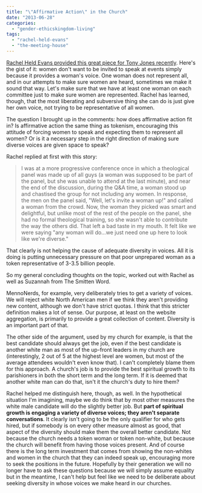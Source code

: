 ```yaml
---
title: "\"Affirmative Action\" in the Church"
date: "2013-06-28"
categories: 
  - "gender-ethicskingdom-living"
tags: 
  - "rachel-held-evans"
  - "the-meeting-house"
---
```


[Rachel Held Evans provided this great piece for Tony Jones recently](http://www.patheos.com/blogs/tonyjones/2013/06/14/rachel-held-evans-a-womans-voice/). Here's the gist of it: women don't want to be invited to speak at events simply because it provides a woman's voice. One woman does not represent all, and in our attempts to make sure women are heard, sometimes we make it sound that way. Let's make sure that we have at least one woman on each committee just to make sure women are represented. Rachel has learned, though, that the most liberating and subversive thing she can do is just give her own voice, not trying to be representative of all women.

The question I brought up in the comments: how does affirmative action fit in? Is affirmative action the same thing as tokenism, encouraging this attitude of forcing women to speak and expecting them to represent all women? Or is it a necessary step in the right direction of making sure diverse voices are given space to speak?

<!--more-->Rachel replied at first with this story:

> I was at a more progressive conference once in which a theological panel was made up of all guys (a woman was supposed to be part of the panel, but she was unable to attend at the last minute), and near the end of the discussion, during the Q&A time, a woman stood up and chastised the group for not including any women. In response, the men on the panel said, "Well, let's invite a woman up!" and called a woman from the crowd. Now, the woman they picked was smart and delightful, but unlike most of the rest of the people on the panel, she had no formal theological training, so she wasn't able to contribute the way the others did. That left a bad taste in my mouth. It felt like we were saying "any woman will do...we just need one up here to look like we're diverse."

That clearly is not helping the cause of adequate diversity in voices. All it is doing is putting unnecessary pressure on that poor unprepared woman as a token representative of 3-3.5 billion people.

So my general concluding thoughts on the topic, worked out with Rachel as well as Suzannah from The Smitten Word.

[](http://www.anabaptistredux.com/wp-content/uploads/2013/06/Church-Diversity.jpg)MennoNerds, for example, very deliberately tries to get a variety of voices. We will reject white North American men if we think they aren't providing new content, although we don't have strict quotas. I think that this stricter definition makes a lot of sense. Our purpose, at least on the website aggregation, is primarily to provide a great collection of content. Diversity is an important part of that.

The other side of the argument, used by my church for example, is that the best candidate should always get the job, even if the best candidate is another white man as most of the up-front leaders in my church are (interestingly, 2 out of 5 at the highest level are women, but most of the average attendees wouldn't even know that). I can't completely blame them for this approach. A church's job is to provide the best spiritual growth to its parishioners in both the short term and the long term. If it is deemed that another white man can do that, isn't it the church's duty to hire them?

Rachel helped me distinguish here, though, as well. In the hypothetical situation I'm imagining, maybe we do think that by most other measures the white male candidate will do the slightly better job. But **part of spiritual growth is engaging a variety of diverse voices; they aren't separate conversations**. It clearly isn't going to be the only qualifier for who gets hired, but if somebody is on every other measure almost as good, that aspect of the diversity should make them the overall better candidate. Not because the church needs a token woman or token non-white, but because the church will benefit from having those voices present. And of course there is the long term investment that comes from showing the non-whites and women in the church that they can indeed speak up, encouraging more to seek the positions in the future. Hopefully by their generation we will no longer have to ask these questions because we will simply assume equality but in the meantime, I can't help but feel like we need to be deliberate about seeking diversity in whose voices we make heard in our churches.
